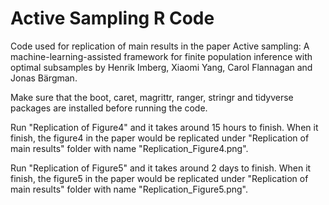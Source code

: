 # Active Sampling R Code

Code used for replication of main results in the paper Active sampling: A machine-learning-assisted framework for finite population inference with optimal subsamples by Henrik Imberg, Xiaomi Yang, Carol Flannagan and Jonas Bärgman.

Make sure that the boot, caret, magrittr, ranger, stringr and tidyverse packages are installed before running the code. 

Run "Replication of Figure4" and it takes around 15 hours to finish. When it finish, the figure4 in the paper would be replicated
under "Replication of main results" folder with name "Replication_Figure4.png".

Run "Replication of Figure5" and it takes around 2 days to finish. When it finish, the figure5 in the paper would be replicated
under "Replication of main results" folder with name "Replication_Figure5.png".